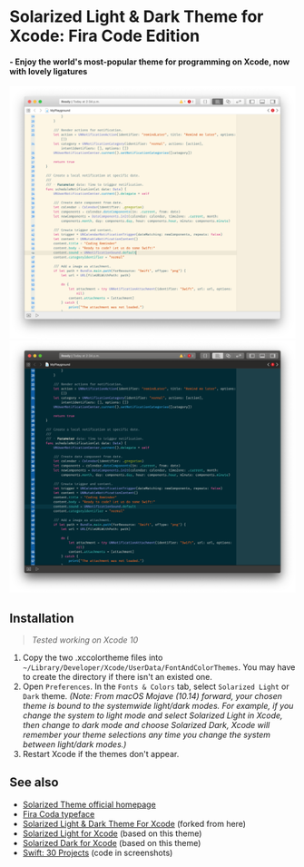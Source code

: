 # Solarized Light & Dark Theme for Xcode: Fira Code Edition
#### - Enjoy the world's most-popular theme for programming on Xcode, now with lovely ligatures
![Solarized Light][1]
![Solarized Dark][2]

## Installation
> *Tested working on Xcode 10*

1. Copy the two .xccolortheme files into `~/Library/Developer/Xcode/UserData/FontAndColorThemes`. You may have to create the directory if there isn't an existed one.
2. Open `Preferences`. In the `Fonts & Colors` tab, select `Solarized Light` or `Dark` theme. _(Note: From macOS Mojave (10.14) forward, your chosen theme is bound to the systemwide light/dark modes. For example, if you change the system to light mode and select Solarized Light in Xcode, then change to dark mode and choose Solarized Dark, Xcode will remember your theme selections any time you change the system between light/dark modes.)_
3. Restart Xcode if the themes don't appear.

## See also
- [Solarized Theme official homepage][3]
- [Fira Coda typeface][4]
- [Solarized Light & Dark Theme For Xcode][5] (forked from here)
- [Solarized Light for Xcode][6] (based on this theme)
- [Solarized Dark for Xcode][7] (based on this theme)
- [Swift: 30 Projects][8] (code in screenshots)

[1]: https://github.com/CartoonChess/solarized-xcode-with-fira-code/blob/master/Screenshot_Light.png
[2]: https://github.com/CartoonChess/solarized-xcode-with-fira-code/blob/master/Screenshot_Dark.png
[3]: http://ethanschoonover.com/solarized
[4]: https://github.com/tonsky/FiraCode
[5]: https://github.com/stackia/solarized-xcode
[6]: https://github.com/nelsyeung/Solarized-Light-for-Xcode
[7]: https://github.com/ArtSabintsev/Solarized-Dark-for-Xcode
[8]: https://github.com/soapyigu/Swift-30-Projects
